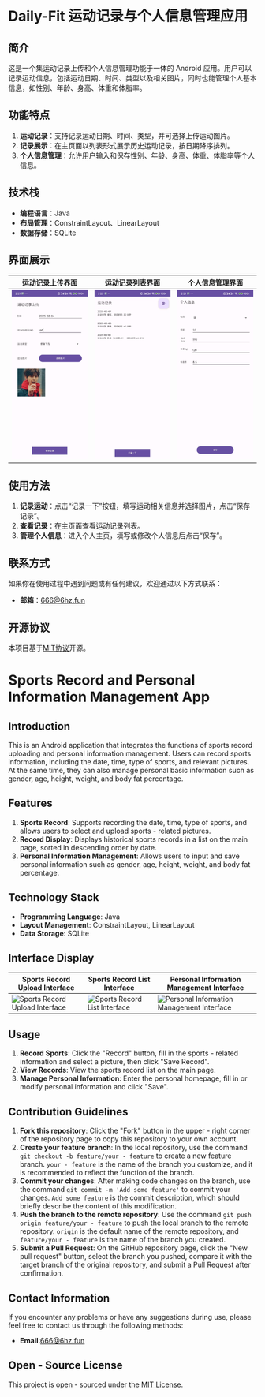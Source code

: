# Daily-Fit  运动记录与个人信息管理应用
## 简介
这是一个集运动记录上传和个人信息管理功能于一体的 Android 应用。用户可以记录运动信息，包括运动日期、时间、类型以及相关图片，同时也能管理个人基本信息，如性别、年龄、身高、体重和体脂率。

## 功能特点
1. **运动记录**：支持记录运动日期、时间、类型，并可选择上传运动图片。
2. **记录展示**：在主页面以列表形式展示历史运动记录，按日期降序排列。
3. **个人信息管理**：允许用户输入和保存性别、年龄、身高、体重、体脂率等个人信息。

## 技术栈
- **编程语言**：Java
- **布局管理**：ConstraintLayout、LinearLayout
- **数据存储**：SQLite

## 界面展示
|运动记录上传界面|运动记录列表界面|个人信息管理界面|
|----|----|----|
|![运动记录上传界面](/images/demo2.jpg)|![运动记录列表界面](/images/demo3.jpg)|![个人信息管理界面](/images/demo1.jpg)|

## 使用方法
1. **记录运动**：点击“记录一下”按钮，填写运动相关信息并选择图片，点击“保存记录”。
2. **查看记录**：在主页面查看运动记录列表。
3. **管理个人信息**：进入个人主页，填写或修改个人信息后点击“保存”。

## 联系方式
如果你在使用过程中遇到问题或有任何建议，欢迎通过以下方式联系：
- **邮箱**：666@6hz.fun

## 开源协议
本项目基于[MIT协议](LICENSE)开源。

# Sports Record and Personal Information Management App
## Introduction
This is an Android application that integrates the functions of sports record uploading and personal information management. Users can record sports information, including the date, time, type of sports, and relevant pictures. At the same time, they can also manage personal basic information such as gender, age, height, weight, and body fat percentage.

## Features
1. **Sports Record**: Supports recording the date, time, type of sports, and allows users to select and upload sports - related pictures.
2. **Record Display**: Displays historical sports records in a list on the main page, sorted in descending order by date.
3. **Personal Information Management**: Allows users to input and save personal information such as gender, age, height, weight, and body fat percentage.

## Technology Stack
- **Programming Language**: Java
- **Layout Management**: ConstraintLayout, LinearLayout
- **Data Storage**: SQLite

## Interface Display
|Sports Record Upload Interface|Sports Record List Interface|Personal Information Management Interface|
|----|----|----|
|![Sports Record Upload Interface](https://i.imgur.com/xxxxxx.png)|![Sports Record List Interface](https://i.imgur.com/xxxxxx.png)|![Personal Information Management Interface](https://i.imgur.com/xxxxxx.png)|

## Usage
1. **Record Sports**: Click the "Record" button, fill in the sports - related information and select a picture, then click "Save Record".
2. **View Records**: View the sports record list on the main page.
3. **Manage Personal Information**: Enter the personal homepage, fill in or modify personal information and click "Save".

## Contribution Guidelines
1. **Fork this repository**: Click the "Fork" button in the upper - right corner of the repository page to copy this repository to your own account.
2. **Create your feature branch**: In the local repository, use the command `git checkout -b feature/your - feature` to create a new feature branch. `your - feature` is the name of the branch you customize, and it is recommended to reflect the function of the branch.
3. **Commit your changes**: After making code changes on the branch, use the command `git commit -m 'Add some feature'` to commit your changes. `Add some feature` is the commit description, which should briefly describe the content of this modification.
4. **Push the branch to the remote repository**: Use the command `git push origin feature/your - feature` to push the local branch to the remote repository. `origin` is the default name of the remote repository, and `feature/your - feature` is the name of the branch you created.
5. **Submit a Pull Request**: On the GitHub repository page, click the "New pull request" button, select the branch you pushed, compare it with the target branch of the original repository, and submit a Pull Request after confirmation.

## Contact Information
If you encounter any problems or have any suggestions during use, please feel free to contact us through the following methods:
- **Email**:666@6hz.fun
## Open - Source License
This project is open - sourced under the [MIT License](LICENSE). 
